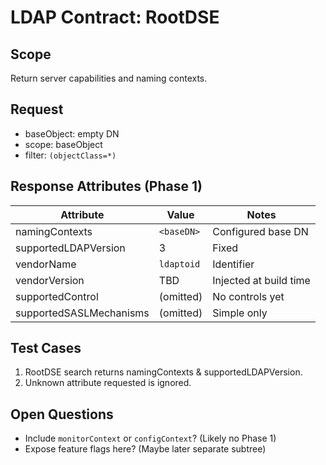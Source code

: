 # LDAP Contract: RootDSE

## Scope
Return server capabilities and naming contexts.

## Request
- baseObject: empty DN
- scope: baseObject
- filter: `(objectClass=*)`

## Response Attributes (Phase 1)
| Attribute | Value | Notes |
|-----------|-------|-------|
| namingContexts | `<baseDN>` | Configured base DN |
| supportedLDAPVersion | 3 | Fixed |
| vendorName | `ldaptoid` | Identifier |
| vendorVersion | TBD | Injected at build time |
| supportedControl | (omitted) | No controls yet |
| supportedSASLMechanisms | (omitted) | Simple only |

## Test Cases
1. RootDSE search returns namingContexts & supportedLDAPVersion.
2. Unknown attribute requested is ignored.

## Open Questions
- Include `monitorContext` or `configContext`? (Likely no Phase 1)
- Expose feature flags here? (Maybe later separate subtree)
